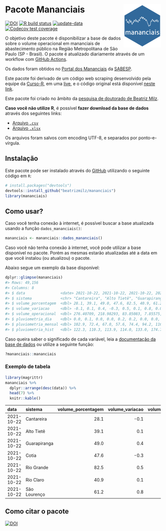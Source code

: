 
<!-- README.md is generated from README.Rmd. Please edit that file -->

# Pacote Mananciais <img src="man/figures/hexlogo.png" align="right" width = "120px"/>

<!-- badges: start -->

[![DOI](https://zenodo.org/badge/DOI/10.5281/zenodo.4733056.svg)](https://doi.org/10.5281/zenodo.4733056)
[![R build
status](https://github.com/beatrizmilz/mananciais/workflows/R-CMD-check/badge.svg)](https://github.com/beatrizmilz/mananciais/actions)
[![update-data](https://github.com/beatrizmilz/mananciais/actions/workflows/2-update_data.yaml/badge.svg)](https://github.com/beatrizmilz/mananciais/actions/workflows/2-update_data.yaml)
[![Codecov test
coverage](https://codecov.io/gh/beatrizmilz/mananciais/branch/master/graph/badge.svg)](https://codecov.io/gh/beatrizmilz/mananciais?branch=master)
<!-- badges: end -->

O objetivo deste pacote é disponibilizar a base de dados sobre o volume
operacional em mananciais de abastecimento público na Região
Metropolitana de São Paulo (SP - Brasil). O pacote é atualizado
diariamente através de um workflow com [GitHub
Actions](https://github.com/beatrizmilz/mananciais/actions).

Os dados foram obtidos no [Portal dos
Mananciais](http://mananciais.sabesp.com.br/Situacao) da
[SABESP](http://site.sabesp.com.br/site/Default.aspx).

Este pacote foi derivado de um código web scraping desenvolvido pela
equipe da [Curso-R](https://www.curso-r.com/), em uma
[live](https://youtu.be/jvZIxrMmOcQ), e o código original está
disponível [neste
link](https://github.com/curso-r/lives/blob/master/drafts/20200730_scraper_sabesp.R).

Este pacote foi criado no âmbito da [pesquisa de doutorado de Beatriz
Milz](https://beatrizmilz.github.io/tese/).

**Caso você não utilize R**, é possível **fazer download da base de
dados** através dos seguintes links:

  - [Arquivo
    `.csv`](https://github.com/beatrizmilz/mananciais/raw/master/inst/extdata/mananciais.csv)
  - [Arquivo
    `.xlsx`](https://github.com/beatrizmilz/mananciais/blob/master/inst/extdata/mananciais.xlsx?raw=true)

Os arquivos foram salvos com encoding UTF-8, e separados por
ponto-e-vírgula.

## Instalação

Este pacote pode ser instalado através do [GitHub](https://github.com/)
utilizando o seguinte código em `R`:

``` r
# install.packages("devtools")
devtools::install_github("beatrizmilz/mananciais")
library(mananciais)
```

## Como usar?

Caso você tenha conexão à internet, é possível buscar a base atualizada
usando a função `dados_mananciais()`:

``` r
mananciais <- mananciais::dados_mananciais() 
```

Caso você não tenha conexão à internet, você pode utilizar a base
disponível no pacote. Porém as mesmas estarão atualizadas até a data em
que você instalou (ou atualizou) o pacote.

Abaixo segue um exemplo da base disponível:

``` r
dplyr::glimpse(mananciais)
#> Rows: 49,156
#> Columns: 8
#> $ data                <date> 2021-10-22, 2021-10-22, 2021-10-22, 2021-10-22, 2…
#> $ sistema             <chr> "Cantareira", "Alto Tietê", "Guarapiranga", "Cotia…
#> $ volume_porcentagem  <dbl> 28.1, 39.1, 49.0, 47.6, 82.5, 40.9, 61.2, 28.2, 39…
#> $ volume_variacao     <dbl> -0.1, 0.1, 0.4, -0.3, 0.5, 0.1, 0.8, 0.0, 0.2, 0.5…
#> $ volume_operacional  <dbl> 276.40709, 218.98293, 83.85083, 7.85575, 92.54109,…
#> $ pluviometria_dia    <dbl> 0.0, 0.1, 0.0, 0.0, 0.2, 0.2, 0.0, 0.0, 0.3, 0.0, …
#> $ pluviometria_mensal <dbl> 102.9, 72.4, 67.0, 57.6, 74.4, 94.2, 116.6, 102.9,…
#> $ pluviometria_hist   <dbl> 122.3, 110.3, 113.9, 114.0, 133.0, 174.7, 140.5, 1…
```

Caso queira saber o significado de cada variável, leia a [documentação
da base de
dados](https://beatrizmilz.github.io/mananciais/reference/mananciais.html)
ou utilize a seguinte função:

``` r
?mananciais::mananciais
```

### Exemplo de tabela

``` r
library(magrittr)
mananciais %>% 
  dplyr::arrange(desc(data)) %>% 
  head(7) %>%
  knitr::kable()
```

| data       | sistema      | volume\_porcentagem | volume\_variacao | volume\_operacional | pluviometria\_dia | pluviometria\_mensal | pluviometria\_hist |
| :--------- | :----------- | ------------------: | ---------------: | ------------------: | ----------------: | -------------------: | -----------------: |
| 2021-10-22 | Cantareira   |                28.1 |            \-0.1 |           276.40709 |               0.0 |                102.9 |              122.3 |
| 2021-10-22 | Alto Tietê   |                39.1 |              0.1 |           218.98293 |               0.1 |                 72.4 |              110.3 |
| 2021-10-22 | Guarapiranga |                49.0 |              0.4 |            83.85083 |               0.0 |                 67.0 |              113.9 |
| 2021-10-22 | Cotia        |                47.6 |            \-0.3 |             7.85575 |               0.0 |                 57.6 |              114.0 |
| 2021-10-22 | Rio Grande   |                82.5 |              0.5 |            92.54109 |               0.2 |                 74.4 |              133.0 |
| 2021-10-22 | Rio Claro    |                40.9 |              0.1 |             5.58579 |               0.2 |                 94.2 |              174.7 |
| 2021-10-22 | São Lourenço |                61.2 |              0.8 |            54.36992 |               0.0 |                116.6 |              140.5 |

## Como citar o pacote

[![DOI](https://zenodo.org/badge/DOI/10.5281/zenodo.4733056.svg)](https://doi.org/10.5281/zenodo.4733056)
